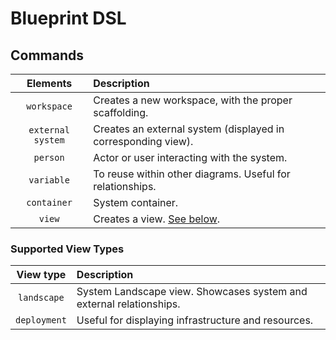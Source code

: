 # Blueprint DSL

## Commands

|     Elements      | Description                                                   |
| :---------------: | :------------------------------------------------------------ |
|    `workspace`    | Creates a new workspace, with the proper scaffolding.         |
| `external system` | Creates an external system (displayed in corresponding view). |
|     `person`      | Actor or user interacting with the system.                    |
|    `variable`     | To reuse within other diagrams. Useful for relationships.     |
|    `container`    | System container.                                             |
|      `view`       | Creates a view. [See below](#supported-view-types).           |

### Supported View Types

|  View type   | Description                                                         |
| :----------: | :------------------------------------------------------------------ |
| `landscape`  | System Landscape view. Showcases system and external relationships. |
| `deployment` | Useful for displaying infrastructure and resources.                 |
